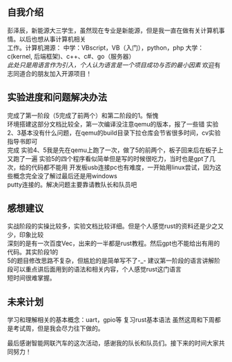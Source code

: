 ## 自我介绍
  彭泽辰，新能源大三学生，虽然现在专业是新能源，但是我一直在做有关计算机事情。以后也想从事计算机相关  
工作。计算机溯源：
中学：VBscript，VB（入门），python，php
大学：c(kernel, 后端框架)、c++、c#、go（服务器）  
*此处只是用语言作为引入，个人认为语言是一个项目成功与否的最小因素*
欢迎有志同道合的朋友加入开源项目！
## 实验进度和问题解决办法
  完成了第一阶段（5完成了前两个）和第二阶段的1。惭愧  
  环境搭建这部分文档比较全，第一次编译没注意qemu的版本，报了一些错
  实验2、3基本没有什么问题，在qemu的build目录下拉仓库会节省很多时间，cv实验指导书即可  
  完成
  实验4、5我是先在qemu上跑了一次，做了5的前两个，板子回来后在板子上又跑了一遍
  实验5的四个程序看似简单但是写的时候很吃力，当时也是gpt了几次，给的代码都不能用
  开发板usb连接pc也有难度，一开始用linux尝试，因为这些概念完全没了解过最后还是用windows  
  putty连接的。解决问题主要靠请教队长和队员吧
## 感想建议
  实战阶段的实操比较多，实验文档比较详细。但是个人感觉rust的资料还是少之又少，印象比较  
深刻的是有一次百度Vec，出来的一半都是rust教程。然后gpt也不能给出有用的代码。其实阶段1的  
5的题目修改思路不复杂，但尴尬的是简单写不了-_-
  建议第一阶段的语言讲解阶段可以重点讲后面用到的语法和相关内容，个人感觉rust这门语言  
  短时间很难掌握。
## 未来计划
  学习和理解相关的基本概念：uart，gpio等
  复习rust基本语法
  虽然这周和下周都是考试周，但是我会尽力往下做的。

最后感谢智能网联汽车的这次活动，感谢我的队长和队员们。接下来的时间大家共同努力！
  
